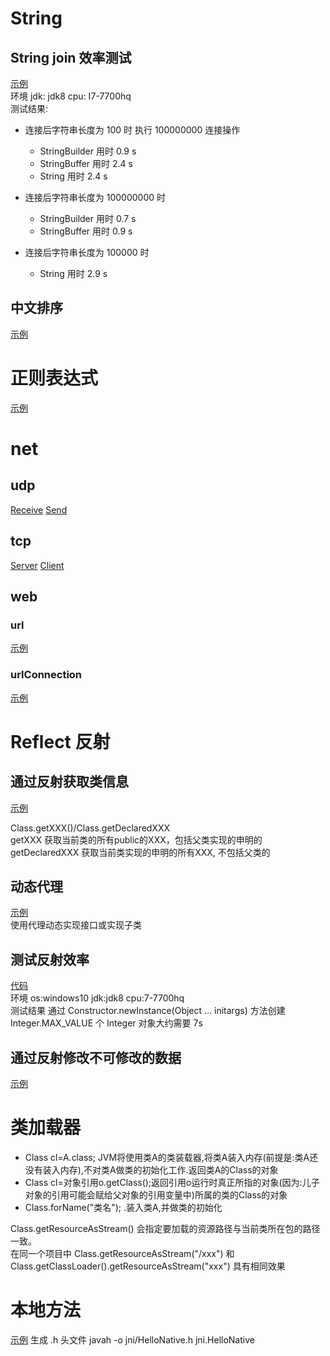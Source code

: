 
# String

## String join 效率测试
[示例](./src/main/java/string/StringJoinSpeed.java) <br>
环境 jdk: jdk8 cpu: I7-7700hq <br>
测试结果:

- 连接后字符串长度为 100 时
执行 100000000 连接操作
    - StringBuilder 用时 0.9 s
    - StringBuffer 用时 2.4 s
    - String 用时 2.4 s

- 连接后字符串长度为 100000000 时
    - StringBuilder 用时 0.7 s
    - StringBuffer 用时 0.9 s

- 连接后字符串长度为 100000 时
    - String 用时 2.9 s

## 中文排序 
[示例](./src/main/java/string/ZhSort.java)

# 正则表达式
[示例](./src/main/java/regular/reflect.Main.java)

# net 

## udp
[Receive](./src/main/java/net/udp/Receive.java)
[Send](./src/main/java/net/udp/Send.java)

## tcp
[Server](./src/main/java/net/tcp/Server.java)
[Client](./src/main/java/net/tcp/Client.java)

## web

### url
[示例](./src/main/java/net/web/URLDemo.java)

### urlConnection
[示例](./src/main/java/net/web/URLConnectionDemo.java)

# Reflect 反射

## 通过反射获取类信息
[示例](./src/main/java/reflect/ClassInfo.java)

Class.getXXX()/Class.getDeclaredXXX    
getXXX 获取当前类的所有public的XXX，包括父类实现的申明的    
getDeclaredXXX 获取当前类实现的申明的所有XXX, 不包括父类的    

## 动态代理
[示例](./src/main/java/reflect/DynamicProxy.java)    
使用代理动态实现接口或实现子类

## 测试反射效率
[代码](./src/main/java/reflect/Main.java)    
环境 os:windows10 jdk:jdk8 cpu:7-7700hq    
测试结果 通过 Constructor<Integer>.newInstance(Object ... initargs) 方法创建 Integer.MAX_VALUE 个 Integer 对象大约需要 7s

## 通过反射修改不可修改的数据
[示例](./src/main/java/reflect/Change.java)

# 类加载器
- Class cl=A.class; JVM将使用类A的类装载器,将类A装入内存(前提是:类A还没有装入内存),不对类A做类的初始化工作.返回类A的Class的对象
- Class cl=对象引用o.getClass();返回引用o运行时真正所指的对象(因为:儿子对象的引用可能会赋给父对象的引用变量中)所属的类的Class的对象 
- Class.forName("类名"); .装入类A,并做类的初始化
    
Class.getResourceAsStream() 会指定要加载的资源路径与当前类所在包的路径一致。<br>
在同一个项目中 Class.getResourceAsStream("/xxx") 和 Class.getClassLoader().getResourceAsStream("xxx") 具有相同效果

# 本地方法
[示例](./src/main/java/jni)
生成 .h 头文件 javah -o jni/HelloNative.h  jni.HelloNative
